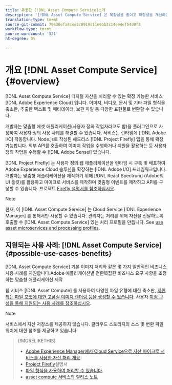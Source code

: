 ```yaml
---
title: 유용한 [!DNL Asset Compute Service]소개
description: '[!DNL Asset Compute Service] 은 복잡성을 줄이고 확장성을 개선하는 클라우드 기반의 자산 처리 서비스입니다.'
translation-type: tm+mt
source-git-commit: 79630efa8cee2c8919d11e9bb3c14ee4ef54d0f3
workflow-type: tm+mt
source-wordcount: '321'
ht-degree: 0%

---
```



# 개요 [!DNL Asset Compute Service] {#overview}

[!DNL Asset Compute Service] 디지털 자산을 처리할 수 있는 확장 가능한 서비스 [!DNL Adobe Experience Cloud] 입니다. 이미지, 비디오, 문서 및 기타 파일 형식을 축소판, 추출한 텍스트 및 메타데이터, 보관 파일 등 다양한 표현물로 변환할 수 있습니다.

개발자는 맞춤형 에셋 애플리케이션(사용자 정의 작업자라고도 함)을 플러그인으로 사용하여 사용자 정의 사용 사례를 해결할 수 있습니다. 서비스는 런타임에 [!DNL Adobe I/O] 작동합니다. Node.js로 작성된 헤드리스 [!DNL Project Firefly] 앱을 통해 확장 가능합니다. 외부 API를 호출하여 이미지 작업을 수행하거나 지원을 활용하는 등 사용자 정의 작업을 수행할 수 [!DNL Adobe Sensei] 있습니다.

[!DNL Project Firefly] 는 사용자 정의 웹 애플리케이션을 런타임 시 구축 및 배포하여 Adobe Experience Cloud 솔루션을 확장하는 [!DNL Adobe I/O] 프레임워크입니다. 개발자는 맞춤형 애플리케이션을 제작하기 위해 [!DNL React Spectrum] (Adobe의 UI 툴킷)를 활용하고 마이크로 서비스를 제작하며 맞춤형 이벤트를 제작하고 API를 구성할 수 있습니다. 프로젝트 [Firefly 설명서를 참조하십시오](https://www.adobe.io/apis/experienceplatform/project-firefly/docs.html).

>[!NOTE]
>
>현재, 이 [!DNL Asset Compute Service] 는 Cloud Service [!DNL Experience Manager] 를 통해서만 사용할 수 있습니다. 관리자는 처리를 위해 자산을 전달하도록 호출할 수 [!DNL Asset Compute Service] 있는 처리 프로필을 만듭니다. See [use asset microservices and processing profiles](https://experienceleague.adobe.com/docs/experience-manager-cloud-service/assets/manage/asset-microservices-configure-and-use.html).

## 지원되는 사용 사례: [!DNL Asset Compute Service] {#possible-use-cases-benefits}

[!DNL Asset Compute Service] 기본 이미지 처리와 같은 몇 가지 일반적인 비즈니스 사용 사례를 지원합니다.Adobe 애플리케이션별 전환복잡한 비즈니스 요구 사항을 조정하는 맞춤형 애플리케이션 제작

웹 서비스 [!DNL Asset Compute] 를 사용하여 다양한 파일 유형에 대한 축소판, [지원되는 파일 포맷에 대한 고품질 이미지 렌더링 등을 생성할 수 있습니다](https://experienceleague.adobe.com/docs/experience-manager-cloud-service/assets/file-format-support.html). 사용자 [지정 구성을 통해 지원되는 사용 사례를 참조하십시오](https://experienceleague.adobe.com/docs/experience-manager-cloud-service/assets/manage/asset-microservices-configure-and-use.html).

>[!NOTE]
>
>서비스에서 자산 저장소를 제공하지 않습니다. 클라우드 스토리지의 소스 및 변환 파일 위치에 대한 참조를 제공하고 있습니다.

<!-- TBD: Should this be mentioned in the docs?

|Asset Compute Service does not do this|Expectations from implementing client|
|---|---|
| Binary uploads or API-based asset ingestion. | Use other methods to ingest assets. |
| Store binaries or any persisted data across processing requests.| Each request is independent so treat it as a standalone request by sharing binary and processing instructions. |
| Store any configurations such as processing rules or settings for a user or an organization's account. | Add processing request to each request/instruction. |
| Direct event handling of asset creation events from storage systems and processing completed notifications, and errors. | Use Adobe I/O Events and other methods. |

-->

>[!MORELIKETHIS]
>
>* [Adobe Experience Manager에서 Cloud Service으로 자산 마이크로 서비스를 사용한 자산 처리 개요](https://experienceleague.adobe.com/docs/experience-manager-cloud-service/assets/asset-microservices-overview.html).
>* [Project Firefly](https://www.adobe.io/apis/experienceplatform/project-firefly/docs.html)설명서
>* [파일 형식을 사용하여 처리할 수 있습니다](https://experienceleague.adobe.com/docs/experience-manager-cloud-service/assets/file-format-support.html).
>* [asset compute 서비스의 릴리스 노트](release-notes.md)


<!-- **TBD:**
* Clarify the service can only be used within AEM as Cloud Service. The docs provided as context for custom application developers. Not to be used as a standalone service.
  ** and API as that plays a role in custom applications (accepting standard params, invoking Nui itself in the future, etc. (this is an outlook))

* link to aem as cloud service docs on asset ingestion and customization with processing profiles.
-->
